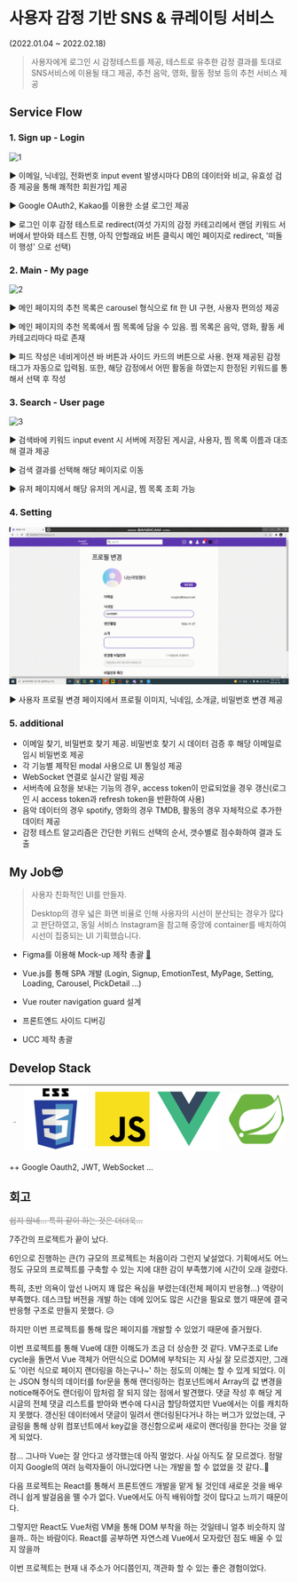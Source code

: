 # 사용자 감정 기반 SNS & 큐레이팅 서비스

(2022.01.04 ~ 2022.02.18)

> 사용자에게 로그인 시 감정테스트를 제공, 테스트로 유추한 감정 결과를 토대로 SNS서비스에 이용될 태그 제공, 추천 음악, 영화, 활동 정보 등의 추천 서비스 제공



## Service Flow

### 1. Sign up - Login

![1](./README_asset/1.gif)

▶ 이메일, 닉네임, 전화번호 input event 발생시마다 DB의 데이터와 비교, 유효성 검증 제공을 통해 쾌적한 회원가입 제공

▶ Google OAuth2, Kakao를 이용한 소셜 로그인 제공

▶ 로그인 이후 감정 테스트로 redirect(여섯 가지의 감정 카테고리에서 랜덤 키워드 서버에서 받아와 테스트 진행, 아직 안할래요 버튼 클릭시 메인 페이지로 redirect, '떠돌이 행성' 으로 선택)



### 2. Main - My page

![2](./README_asset/2.gif)

▶ 메인 페이지의 추천 목록은 carousel 형식으로 fit 한 UI 구현, 사용자 편의성 제공

▶ 메인 페이지의 추천 목록에서 찜 목록에 담을 수 있음. 찜 목록은 음악, 영화, 활동 세 카테고리마다 따로 존재

▶ 피드 작성은 네비게이션 바 버튼과 사이드 카드의 버튼으로 사용. 현재 제공된 감정 태그가 자동으로 입력됨. 또한, 해당 감정에서 어떤 활동을 하였는지 한정된 키워드를 통해서 선택 후 작성



### 3. Search - User page

![3](./README_asset/3.gif)

▶ 검색바에 키워드 input event 시 서버에 저장된 게시글, 사용자, 찜 목록 이름과 대조해 결과 제공

▶ 검색 결과를 선택해 해당 페이지로 이동

▶ 유저 페이지에서 해당 유저의 게시글, 찜 목록 조회 가능



### 4. Setting

![4](./README_asset/4.gif)

▶ 사용자 프로필 변경 페이지에서 프로필 이미지, 닉네임, 소개글, 비밀번호 변경 제공



### 5. additional

- 이메일 찾기, 비밀번호 찾기 제공. 비밀번호 찾기 시 데이터 검증 후 해당 이메일로 임시 비밀번호 제공
- 각 기능별 제작된 modal 사용으로 UI 통일성 제공
- WebSocket 연결로 실시간 알림 제공
- 서버측에 요청을 보내는 기능의 경우,  access token이 만료되었을 경우 갱신(로그인 시 access token과 refresh token을 반환하여 사용)
- 음악 데이터의 경우 spotify, 영화의 경우 TMDB, 활동의 경우 자체적으로 추가한 데이터 제공
- 감정 테스트 알고리즘은 간단한 키워드 선택의 순서, 갯수별로 점수화하여 결과 도출



## My Job😎

> 사용자 친화적인 UI를 만들자.
>
> Desktop의 경우 넓은 화면 비율로 인해 사용자의 시선이 분산되는 경우가 많다고 판단하였고, 동일 서비스 Instagram을 참고해 중앙에 container를 배치하여 시선이 집중되는 UI 기획했습니다.

- Figma를 이용해 Mock-up 제작 총괄 [🔗](https://www.figma.com/file/WRmST9YdVETBiPLk34hkEw/B2A4?node-id=46%3A14)

- Vue.js를 통해 SPA 개발 (Login, Signup, EmotionTest, MyPage, Setting, Loading, Carousel, PickDetail ...)
- Vue router navigation guard 설계
- 프론트엔드 사이드 디버깅
- UCC 제작 총괄



## Develop Stack

| <img src="C:\Users\SSAFY\Desktop\자율 프로젝트\README_asset\HTML.png" alt="HTML" style="zoom:10%;" /> | <img src=".\README_asset\CSS.png" alt="CSS" style="zoom:13%;" /> | <img src=".\README_asset\JS.png" alt="JS" style="zoom:50%;" /> | <img src=".\README_asset\vue.png" alt="vue" style="zoom:33%;" /> | <img src=".\README_asset\spring.png" alt="spring" style="zoom:50%;" /> |
| ------------------------------------------------------------ | ------------------------------------------------------------ | ------------------------------------------------------------ | ------------------------------------------------------------ | ------------------------------------------------------------ |

++ Google Oauth2, JWT, WebSocket ...



## 회고

<p style="color:gray; text-decoration:line-through">쉽지 않네... 특히 같이 하는 것은 더더욱...</p>

7주간의 프로젝트가 끝이 났다.

6인으로 진행하는 큰(?) 규모의 프로젝트는 처음이라 그런지 낯설었다. 기획에서도 어느정도 규모의 프로젝트를 구축할 수 있는 지에 대한 감이 부족했기에 시간이 오래 걸렸다.

특히, 초반 의욕이 앞선 나머지 꽤 많은 욕심을 부렸는데(전체 페이지 반응형...) 역량이 부족했다. 데스크탑 버전을 개발 하는 데에 있어도 많은 시간을 필요로 했기 때문에 결국 반응형 구조로 만들지 못했다. 😥

하지만 이번 프로젝트를 통해 많은 페이지를 개발할 수 있었기 때문에 즐거웠다.

이번 프로젝트를 통해 Vue에 대한 이해도가 조금 더 상승한 것 같다. VM구조로 Life cycle을 돌면서 Vue 객체가 어떤식으로 DOM에 부착되는 지 사실 잘 모르겠지만, 그래도 '이런 식으로 페이지 랜더링을 하는구나~' 하는 정도의 이해는 할 수 있게 되었다. 이는 JSON 형식의 데이터를 for문을 통해 랜더링하는 컴포넌트에서 Array의 값 변경을 notice해주어도 랜더링이 맘처럼 잘 되지 않는 점에서 발견했다. 댓글 작성 후 해당 게시글의 전체 댓글 리스트를 받아와 변수에 다시금 할당하였지만 Vue에서는 이를 캐치하지 못했다. 갱신된 데이터에서 댓글이 밀려서 랜더링된다거나 하는 버그가 있었는데, 구글링을 통해 상위 컴포넌트에서 key값을 갱신함으로써 새로이 랜더링을 한다는 것을 알게 되었다.

참... 그나마 Vue는 잘 안다고 생각했는데 아직 멀었다. 사실 아직도 잘 모르겠다. 정말이지 Google의 여러 능력자들이 아니었다면 나는 개발을 할 수 없었을 것 같다..🤣

다음 프로젝트는 React를 통해서 프론트엔드 개발을 맡게 될 것인데 새로운 것을 배우려니 쉽게 발걸음을 뗄 수가 없다. Vue에서도 아직 배워야할 것이 많다고 느끼기 때문이다.

그렇지만 React도 Vue처럼 VM을 통해 DOM 부착을 하는 것일테니 얼추 비슷하지 않을까.. 하는 바람이다. React를 공부하면 자연스레 Vue에서 모자랐던 점도 배울 수 있지 않을까



이번 프로젝트는 현재 내 주소가 어디쯤인지, 객관화 할 수 있는 좋은 경험이었다.